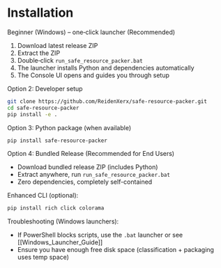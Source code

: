 # Installation

Beginner (Windows) – one‑click launcher (Recommended)

1. Download latest release ZIP
2. Extract the ZIP
3. Double‑click `run_safe_resource_packer.bat`
4. The launcher installs Python and dependencies automatically
5. The Console UI opens and guides you through setup

Option 2: Developer setup

```bash
git clone https://github.com/ReidenXerx/safe-resource-packer.git
cd safe-resource-packer
pip install -e .
```

Option 3: Python package (when available)

```bash
pip install safe-resource-packer
```

Option 4: Bundled Release (Recommended for End Users)

-   Download bundled release ZIP (includes Python)
-   Extract anywhere, run `run_safe_resource_packer.bat`
-   Zero dependencies, completely self-contained

Enhanced CLI (optional):

```bash
pip install rich click colorama
```

Troubleshooting (Windows launchers):

-   If PowerShell blocks scripts, use the `.bat` launcher or see [[Windows_Launcher_Guide]]
-   Ensure you have enough free disk space (classification + packaging uses temp space)
